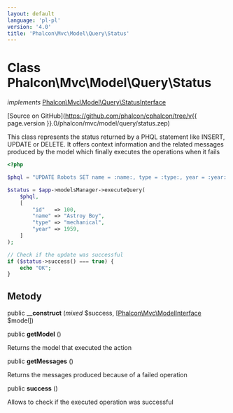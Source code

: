 ```yaml
---
layout: default
language: 'pl-pl'
version: '4.0'
title: 'Phalcon\Mvc\Model\Query\Status'
---
```

# Class **Phalcon\Mvc\Model\Query\Status**

*implements* [Phalcon\Mvc\Model\Query\StatusInterface](Phalcon_Mvc_Model_Query_StatusInterface)

[Source on GitHub](https://github.com/phalcon/cphalcon/tree/v{{ page.version }}.0/phalcon/mvc/model/query/status.zep)

This class represents the status returned by a PHQL statement like INSERT, UPDATE or DELETE. It offers context information and the related messages produced by the model which finally executes the operations when it fails

```php
<?php

$phql = "UPDATE Robots SET name = :name:, type = :type:, year = :year: WHERE id = :id:";

$status = $app->modelsManager->executeQuery(
    $phql,
    [
        "id"   => 100,
        "name" => "Astroy Boy",
        "type" => "mechanical",
        "year" => 1959,
    ]
);

// Check if the update was successful
if ($status->success() === true) {
    echo "OK";
}

```

## Metody

public **__construct** (*mixed* $success, [[Phalcon\Mvc\ModelInterface](Phalcon_Mvc_ModelInterface) $model])

public **getModel** ()

Returns the model that executed the action

public **getMessages** ()

Returns the messages produced because of a failed operation

public **success** ()

Allows to check if the executed operation was successful